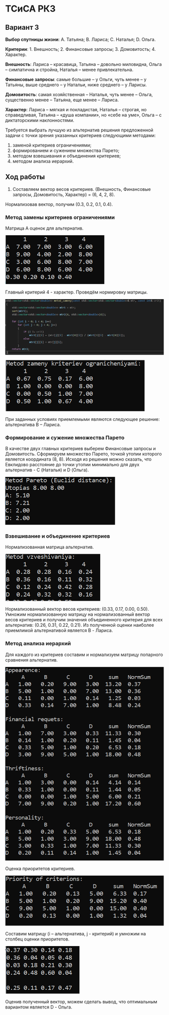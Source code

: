 # ТСиСА РК3
## Вариант 3

**Выбор спутницы жизни**: А. Татьяна; В. Лариса; С. Наталья; D. Ольга. 

**Критерии**: 1. Внешность; 2. Финансовые запросы; 3. Домовитость; 4. Характер.

**Внешность**: Лариса – красавица, Татьяна – довольно миловидна, Ольга – симпатична и стройна, Наталья – менее привлекательна. 

**Финансовые запросы**: самые большие – у Ольги, чуть менее – у Татьяны, выше среднего – у Натальи, ниже среднего – у Ларисы. 

**Домовитость**: самая хозяйственная – Наталья, чуть менее – Ольга, существенно менее – Татьяна, еще менее – Лариса. 

**Характер**: Лариса – мягкая и покладистая, Наталья – строгая, но справедливая, Татьяна – «душа компании», но «себе на уме», Ольга – с диктаторскими наклонностями.

Требуется выбрать лучшую из альтернатив решения предложенной задачи с точки зрения
указанных критериев следующими методами:
1) заменой критериев ограничениями;
2) формированием и сужением множества Парето;
3) методом взвешивания и объединения критериев;
4) методом анализа иерархий.
## Ход работы
1. Составляем вектор весов критериев.
(Внешность, Финансовые запросы, Домовитость, Характер) = (6, 4, 2, 8).

Нормализовав вектор, получим (0.3, 0.2, 0.1, 0.4).

### Метод замены критериев ограничениями
Матрица А оценок для альтернатив.

![alt text](https://github.com/CamilaMusina/tsisa-rk3/blob/main/%D0%9C%D0%B0%D1%82%D1%80%D0%B8%D1%86%D0%B0%20%D0%BE%D1%86%D0%B5%D0%BD%D0%BE%D0%BA%20%D0%B0%D0%BB%D1%8C%D1%82%D0%B5%D1%80%D0%BD%D0%B0%D1%82%D0%B8%D0%B2.PNG)

Главный критерий 4 - характер.
Проведём нормировку матрицы.

![alt text](https://github.com/CamilaMusina/tsisa-rk3/blob/main/%D0%9C%D0%B5%D1%82%D0%BE%D0%B4%20%D0%B7%D0%B0%D0%BC%D0%B5%D0%BD%D1%8B.PNG)

![alt text](https://github.com/CamilaMusina/tsisa-rk3/blob/main/%D0%9C%D0%B0%D1%82%D1%80%D0%B8%D1%86%D0%B0%20%D0%BC%D0%B5%D1%82%D0%BE%D0%B4%20%D0%B7%D0%B0%D0%BC%D0%B5%D0%BD%D1%8B.PNG)

При заданных условиях приемлемыми являются следующее решение: альтернатива В – Лариса.

### Формирование и сужение множества Парето
В качестве двух главных критериев выберем Финансовые запросы и Домовитость.
Сформируем множество Парето, точкой утопии которого является координата (8, 8). 
Исходя из решения можно сказать, что Евклидово расстояние до точки утопии минимально для двух альтернатив - C (Наталья) и D (Ольга).

![alt text](https://github.com/CamilaMusina/tsisa-rk3/blob/main/%D0%9C%D0%B5%D1%82%D0%BE%D0%B4%20%D0%9F%D0%B0%D1%80%D0%B5%D1%82%D0%BE.PNG)

### Взвешивание и объединение критериев
Нормализованная матрица альтернатив.

![alt text](https://github.com/CamilaMusina/tsisa-rk3/blob/main/%D0%9C%D0%B0%D1%82%D1%80%D0%B8%D1%86%D0%B0%20%D0%BC%D0%B5%D1%82%D0%BE%D0%B4%20%D0%B2%D0%B7%D0%B2%D0%B5%D1%88%D0%B8%D0%B2%D0%B0%D0%BD%D0%B8%D1%8F.PNG)

Нормализованный вектор весов критериев: (0.33, 0.17, 0.00, 0.50).
Умножим нормализованную матрицу на нормализованный вектор весов критериев и получим значения объединенного критерия для всех альтернатив: (0.26, 0.31, 0.22, 0.21).
Из полученной оценки наиболее приемлимой альтернативой является B - Лариса.

### Метод анализа иерархий
Для каждого из критериев составим и нормализуем матрицу попарного сравнения альтернатив.

![alt text](https://github.com/CamilaMusina/tsisa-rk3/blob/main/%D0%9C%D0%B0%D1%82%D1%80%D0%B8%D1%86%D1%8B%20%D0%BC%D0%B5%D1%82%D0%BE%D0%B4%20%D0%B8%D0%B5%D1%80%D0%B0%D1%80%D1%85%D0%B8%D0%B9.PNG)

Оценка приоритетов критериев.

![alt text](https://github.com/CamilaMusina/tsisa-rk3/blob/main/%D0%9F%D1%80%D0%B8%D0%BE%D1%80%D0%B8%D1%82%D0%B5%D1%82%D1%8B%20%D0%BA%D1%80%D0%B8%D1%82%D0%B5%D1%80%D0%B8%D0%B5%D0%B2.PNG)

Составим матрицу (i – альтернатива, j - критерий) и умножим на столбец оценки приоритетов.

![alt text](https://github.com/CamilaMusina/tsisa-rk3/blob/main/%D0%9C%D0%B5%D1%82%D0%BE%D0%B4%20%D0%B8%D0%B5%D1%80%D0%B0%D1%80%D1%85%D0%B8%D0%B9.PNG)

Оценив полученный вектор, можем сделать вывод, что оптимальным вариантом является D - Ольга.
